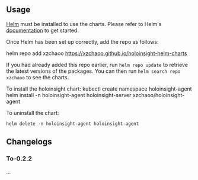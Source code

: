 ## Usage

[Helm](https://helm.sh) must be installed to use the charts.  Please refer to
Helm's [documentation](https://helm.sh/docs) to get started.

Once Helm has been set up correctly, add the repo as follows:

helm repo add xzchaoo https://xzchaoo.github.io/holoinsight-helm-charts

If you had already added this repo earlier, run `helm repo update` to retrieve
the latest versions of the packages.  You can then run `helm search repo
xzchaoo` to see the charts.

To install the holoinsight chart:
    kubectl create namespace holoinsight-agent
    helm install -n holoinsight-agent holoinsight-server xzchaoo/holoinsight-agent

To uninstall the chart:

    helm delete -n holoinsight-agent holoinsight-agent

## Changelogs
### To-0.2.2
...
